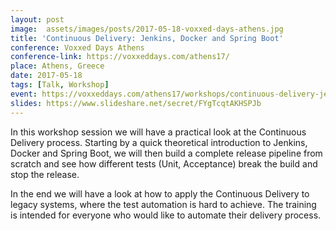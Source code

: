 ```yaml
---
layout: post
image:  assets/images/posts/2017-05-18-voxxed-days-athens.jpg
title: 'Continuous Delivery: Jenkins, Docker and Spring Boot'
conference: Voxxed Days Athens
conference-link: https://voxxeddays.com/athens17/
place: Athens, Greece
date: 2017-05-18
tags: [Talk, Workshop]
event: https://voxxeddays.com/athens17/workshops/continuous-delivery-jenkins-docker-and-spring-boot/
slides: https://www.slideshare.net/secret/FYgTcqtAKHSPJb
---
```


In this workshop session we will have a practical look at the Continuous Delivery process. Starting by a quick theoretical introduction to Jenkins, Docker and Spring Boot, we will then build a complete release pipeline from scratch and see how different tests (Unit, Acceptance) break the build and stop the release.

In the end we will have a look at how to apply the Continuous Delivery to legacy systems, where the test automation is hard to achieve. The training is intended for everyone who would like to automate their delivery process.